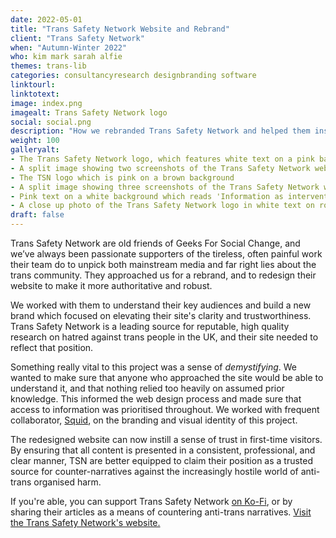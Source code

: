 ```yaml
---
date: 2022-05-01
title: "Trans Safety Network Website and Rebrand"
client: "Trans Safety Network"
when: "Autumn-Winter 2022"
who: kim mark sarah alfie
themes: trans-lib
categories: consultancyresearch designbranding software
linktourl:
linktotext:
image: index.png
imagealt: Trans Safety Network logo
social: social.png
description: "How we rebranded Trans Safety Network and helped them instill trust in their high quality journalistic reporting."
weight: 100
galleryalt:
- The Trans Safety Network logo, which features white text on a pink background
- A split image showing two screenshots of the Trans Safety Network website at tablet size on a pink background
- The TSN logo which is pink on a brown background
- A split image showing three screenshots of the Trans Safety Network website at mobile size on a pink background
- Pink text on a white background which reads 'Information as intervention.'. Below it is black text which reads 'transsafety.network'
- A close up photo of the Trans Safety Network logo in white text on round, pink, stickers
draft: false
---
```


Trans Safety Network are old friends of Geeks For Social Change, and we’ve always been passionate supporters of the tireless, often painful work their team do to unpick both mainstream media and far right lies about the trans community. They approached us for a rebrand, and to redesign their website to make it more authoritative and robust.

We worked with them to understand their key audiences and build a new brand which focused on elevating their site's clarity and trustworthiness. Trans Safety Network is a leading source for reputable, high quality research on hatred against trans people in the UK, and their site needed to reflect that position. 

Something really vital to this project was a sense of *demystifying*. We wanted to make sure that anyone who approached the site would be able to understand it, and that nothing relied too heavily on assumed prior knowledge. This informed the web design process and made sure that access to information was prioritised throughout. We worked with frequent collaborator, [Squid](https://studiosquid.co.uk/), on the branding and visual identity of this project.

The redesigned website can now instill a sense of trust in first-time visitors. By ensuring that all content is presented in a consistent, professional, and clear manner, TSN are better equipped to claim their position as a trusted source for counter-narratives against the increasingly hostile world of anti-trans organised harm.

If you're able, you can support Trans Safety Network [on Ko-Fi](https://ko-fi.com/transsafetynetwork), or by sharing their articles as a means of countering anti-trans narratives. [Visit the Trans Safety Network's website.](https://transsafety.network/)